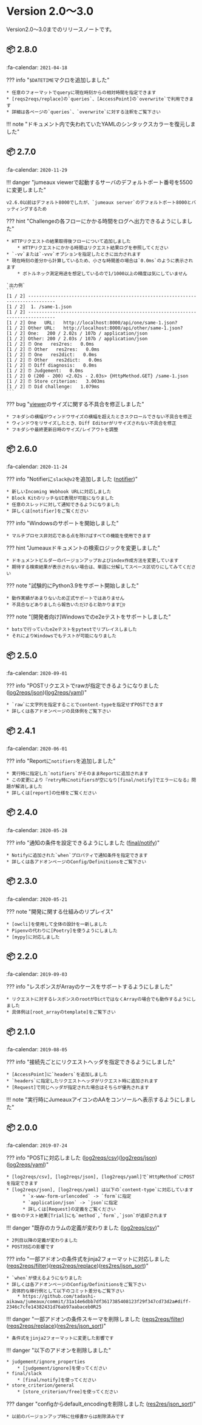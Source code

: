 Version 2.0～3.0
=================

Version2.0～3.0までのリリースノートです。

## :package: 2.8.0

:fa-calendar: `2021-04-18`

??? info "`$DATETIME`マクロを追加しました"

    * 任意のフォーマットでqueryに現在時刻からの相対時間を指定できます
    * [reqs2reqs/replace]の`queries`、[AccessPoint]の`overwrite`で利用できます
    * 詳細は各ページの`queries`、`overwrite`に対する注釈をご覧下さい

!!! note "ドキュメント内で失われていたYAMLのシンタックスカラーを復元しました"

## :package: 2.7.0

:fa-calendar: `2020-11-29`

!!! danger "jumeaux viewerで起動するサーバのデフォルトポート番号を5500に変更しました"

    v2.6.0以前はデフォルト8000でしたが、`jumeaux server`のデフォルトポート8000とバッティングするため

??? hint "Challengeの各フローにかかる時間をログへ出力できるようにしました"

    * HTTPリクエストの結果取得後フローについて追加しました
        * HTTPリクエストにかかる時間はリクエスト結果ログを参照してください
    * `-vv`または`-vvv`オプションを指定したときに出力されます
    * 現在時刻の差分から計算しているため、小さな時間差の場合は`0.0ms`のように表示されます
        * ボトルネック測定用途を想定しているので1/1000以上の精度は気にしていません
    
    `出力例`
    ```
    [1 / 2] --------------------------------------------------------------------------------
    [1 / 2]  1. /same-1.json
    [1 / 2] --------------------------------------------------------------------------------
    [1 / 2] One   URL:   http://localhost:8000/api/one/same-1.json?
    [1 / 2] Other URL:   http://localhost:8000/api/other/same-1.json?
    [1 / 2] One:   200 / 2.02s / 107b / application/json
    [1 / 2] Other: 200 / 2.03s / 107b / application/json
    [1 / 2] ⏰ One   res2res:   0.0ms
    [1 / 2] ⏰ Other   res2res:   0.0ms
    [1 / 2] ⏰ One   res2dict:   0.0ms
    [1 / 2] ⏰ Other   res2dict:   0.0ms
    [1 / 2] ⏰ Diff diagnosis:   0.0ms
    [1 / 2] ⏰ Judgement:   0.0ms
    [1 / 2] O (200 - 200) <2.02s - 2.03s> {HttpMethod.GET} /same-1.json
    [1 / 2] ⏰ Store criterion:   3.003ms
    [1 / 2] ⏰ Did challenge:   1.079ms
    ```

??? bug "[viewer]のサイズに関する不具合を修正しました"

    * フキダシの横幅がウィンドウサイズの横幅を超えたときスクロールできない不具合を修正
    * ウィンドウをリサイズしたとき、Diff Editorがリサイズされない不具合を修正
    * フキダシや最終更新日時のサイズ/レイアウトを調整

## :package: 2.6.0

:fa-calendar: `2020-11-24`

??? info "Notifierに`slack@v2`を追加しました ([notifier])"

    * 新しいIncoming Webhook URLに対応しました
    * Block KitのリッチなUI表現が可能になりました
    * 任意のスレッドに対して通知できるようになりました
    * 詳しくは[notifier]をご覧ください

??? info "Windowsのサポートを開始しました"

    * マルチプロセス非対応である点を除けばすべての機能を使用できます

??? hint "Jumeauxドキュメントの検索ロジックを変更しました"

    * ドキュメントビルダーのバージョンアップおよびindex作成方法を変更しています
    * 期待する検索結果が表示されない場合は、単語に分解してスペース区切りにしてみてください

??? note "試験的にPython3.9をサポート開始しました"

    * 動作実績があまりないため正式サポートではありません
    * 不具合などありましたら報告いただけると助かります🙇‍♀

??? note "[開発者向け]Windowsでのe2eテストをサポートしました"

    * batsで行っていたe2eテストをpytestでリプレイスしました
    * それによりWindowsでもテストが可能になりました


## :package: 2.5.0

:fa-calendar: `2020-09-01`

??? info "POSTリクエストでrawが指定できるようになりました ([log2reqs/json])([log2reqs/yaml])"

    * `raw`に文字列を指定することでcontent-typeを指定せずPOSTできます
    * 詳しくは各アドオンページの具体例をご覧下さい

## :package: 2.4.1

:fa-calendar: `2020-06-01`

??? info "Reportに`notifiers`を追加しました"

    * 実行時に指定した`notifiers`がそのままReportに追加されます
    * この変更により『retry時にnotifiersが空になり[final/notify]でエラーになる』問題が解消しました
    * 詳しくは[report]の仕様をご覧ください

## :package: 2.4.0

:fa-calendar: `2020-05-28`

??? info "通知の条件を設定できるようにしました ([final/notify])"

    * Notifyに追加された`when`プロパティで通知条件を指定できます
    * 詳しくは各アドオンページのConfig/Definitionsをご覧下さい

## :package: 2.3.0

:fa-calendar: `2020-05-21`

??? note "開発に関する仕組みのリプレイス"

    * [owcli]を使用して全体の設計を一新しました
    * Pipenvの代わりに[Poetry]を使うようにしました
    * [mypy]に対応しました

[owcli]: https://github.com/tadashi-aikawa/owcli
[Poetry]: https://python-poetry.org/
[mypy]: http://mypy-lang.org/


## :package: 2.2.0

:fa-calendar: `2019-09-03`

??? info "レスポンスがArrayのケースをサポートするようにしました"

    * リクエストに対するレスポンスのrootがDictではなくArrayの場合でも動作するようにしました
    * 具体例は[root_arrayのtemplate]をご覧下さい

[root_arrayのtemplate]: https://github.com/tadashi-aikawa/jumeaux/tree/master/jumeaux/sample/template/root_array


## :package: 2.1.0

:fa-calendar: `2019-08-05`

??? info "接続先ごとにリクエストヘッダを指定できるようにしました"

    * [AccessPoint]に`headers`を追加しました
    * `headers`に指定したリクエストヘッダがリクエスト時に追加されます
    * [Request]で同じヘッダが指定された場合はそちらが優先されます
    
!!! note "実行時にJumeauxアイコンのAAをコンソールへ表示するようにしました"


## :package: 2.0.0

:fa-calendar: `2019-07-24`

??? info "POSTに対応しました ([log2reqs/csv])([log2reqs/json])([log2reqs/yaml])"

    * [log2reqs/csv], [log2reqs/json], [log2reqs/yaml]で`HttpMethod`にPOSTを指定できます
    * [log2reqs/json], [log2reqs/yaml] は以下の`content-type`に対応しています
          * `x-www-form-urlencoded` -> `form`に指定
          * `application/json` -> `json`に指定
          * 詳しくは[Request]の定義をご覧ください
    * 個々のテスト結果[Trial]にも`method`,`form`,`json`が返却されます

!!! danger "既存のカラムの定義が変わりました ([log2reqs/csv])"

    * 2列目以降の定義が変わりました
    * POST対応の影響です

??? info "一部アドオンの条件式をjinja2フォーマットに対応しました ([reqs2reqs/filter])([reqs2reqs/replace])([res2res/json_sort])"

    * `when`が使えるようになりました
    * 詳しくは各アドオンページのConfig/Definitionsをご覧下さい
    * 具体的な移行例として以下のコミット差分もご覧下さい
        * https://github.com/tadashi-aikawa/jumeaux/commit/31a14e6dbb7df3617385408123f29f347cd73d2a#diff-2346c7cfe14382431d76ab97aabaceb0R25

!!! danger "一部アドオンの条件スキーマを削除しました ([reqs2reqs/filter])([reqs2reqs/replace])([res2res/json_sort])"

    * 条件式をjinja2フォーマットに変更した影響です

!!! danger "以下のアドオンを削除しました"

    * judgement/ignore_properties
        * [judgement/ignore]を使ってください
    * final/slack
        * [final/notify]を使ってください
    * store_criterion/general
        * [store_criterion/free]を使ってください

??? danger "configからdefault_encodingを削除しました ([res2res/json_sort])"

    * 以前のバージョンアップ時に仕様書からは削除済みです

[report]: ../../getstarted/report
[viewer]: ../../getstarted/quickstart/#gui

[request]:  ../../models/request
[trial]: ../../models/trial
[AccessPoint]: ../../models/access-point
[notifier]: ../../models/notifier

[log2reqs/csv]: ../../addons/log2reqs#csv
[log2reqs/json]: ../../addons/log2reqs#json
[log2reqs/yaml]: ../../addons/log2reqs#yaml
[reqs2reqs/filter]: ../../addons/reqs2reqs#filter
[reqs2reqs/replace]: ../../addons/reqs2reqs#replace
[res2res/json_sort]: ../../addons/res2res#json_sort
[judgement/ignore]: ../../addons/judgement#ignore
[store_criterion/free]: ../../addons/store_criterion#free
[final/notify]: ../../addons/final#notify

